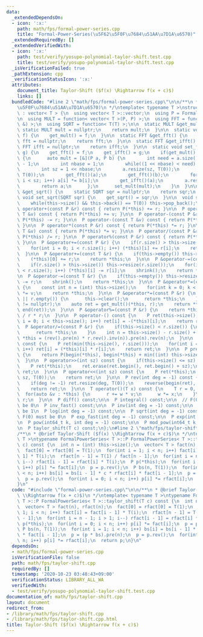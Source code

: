 ```yaml
---
data:
  _extendedDependsOn:
  - icon: ':x:'
    path: math/fps/formal-power-series.cpp
    title: "Formal-Power-Series(\u5F62\u5F0F\u7684\u51AA\u7D1A\u6570)"
  _extendedRequiredBy: []
  _extendedVerifiedWith:
  - icon: ':x:'
    path: test/verify/yosupo-polynomial-taylor-shift.test.cpp
    title: test/verify/yosupo-polynomial-taylor-shift.test.cpp
  _isVerificationFailed: true
  _pathExtension: cpp
  _verificationStatusIcon: ':x:'
  attributes:
    document_title: Taylor-Shift ($f(x) \Rightarrow f(x + c)$)
    links: []
  bundledCode: "#line 2 \"math/fps/formal-power-series.cpp\"\n\n/**\n * @brief Formal-Power-Series(\u5F62\
    \u5F0F\u7684\u51AA\u7D1A\u6570)\n */\ntemplate< typename T >\nstruct FormalPowerSeries\
    \ : vector< T > {\n  using vector< T >::vector;\n  using P = FormalPowerSeries;\n\
    \n  using MULT = function< vector< T >(P, P) >;\n  using FFT = function< void(P\
    \ &) >;\n  using SQRT = function< T(T) >;\n\n  static MULT &get_mult() {\n   \
    \ static MULT mult = nullptr;\n    return mult;\n  }\n\n  static void set_mult(MULT\
    \ f) {\n    get_mult() = f;\n  }\n\n  static FFT &get_fft() {\n    static FFT\
    \ fft = nullptr;\n    return fft;\n  }\n\n  static FFT &get_ifft() {\n    static\
    \ FFT ifft = nullptr;\n    return ifft;\n  }\n\n  static void set_fft(FFT f, FFT\
    \ g) {\n    get_fft() = f;\n    get_ifft() = g;\n    if(get_mult() == nullptr)\
    \ {\n      auto mult = [&](P a, P b) {\n        int need = a.size() + b.size()\
    \ - 1;\n        int nbase = 1;\n        while((1 << nbase) < need) nbase++;\n\
    \        int sz = 1 << nbase;\n        a.resize(sz, T(0));\n        b.resize(sz,\
    \ T(0));\n        get_fft()(a);\n        get_fft()(b);\n        for(int i = 0;\
    \ i < sz; i++) a[i] *= b[i];\n        get_ifft()(a);\n        a.resize(need);\n\
    \        return a;\n      };\n      set_mult(mult);\n    }\n  }\n\n  static SQRT\
    \ &get_sqrt() {\n    static SQRT sqr = nullptr;\n    return sqr;\n  }\n\n  static\
    \ void set_sqrt(SQRT sqr) {\n    get_sqrt() = sqr;\n  }\n\n  void shrink() {\n\
    \    while(this->size() && this->back() == T(0)) this->pop_back();\n  }\n\n  P\
    \ operator+(const P &r) const { return P(*this) += r; }\n\n  P operator+(const\
    \ T &v) const { return P(*this) += v; }\n\n  P operator-(const P &r) const { return\
    \ P(*this) -= r; }\n\n  P operator-(const T &v) const { return P(*this) -= v;\
    \ }\n\n  P operator*(const P &r) const { return P(*this) *= r; }\n\n  P operator*(const\
    \ T &v) const { return P(*this) *= v; }\n\n  P operator/(const P &r) const { return\
    \ P(*this) /= r; }\n\n  P operator%(const P &r) const { return P(*this) %= r;\
    \ }\n\n  P &operator+=(const P &r) {\n    if(r.size() > this->size()) this->resize(r.size());\n\
    \    for(int i = 0; i < r.size(); i++) (*this)[i] += r[i];\n    return *this;\n\
    \  }\n\n  P &operator+=(const T &r) {\n    if(this->empty()) this->resize(1);\n\
    \    (*this)[0] += r;\n    return *this;\n  }\n\n  P &operator-=(const P &r) {\n\
    \    if(r.size() > this->size()) this->resize(r.size());\n    for(int i = 0; i\
    \ < r.size(); i++) (*this)[i] -= r[i];\n    shrink();\n    return *this;\n  }\n\
    \n  P &operator-=(const T &r) {\n    if(this->empty()) this->resize(1);\n    (*this)[0]\
    \ -= r;\n    shrink();\n    return *this;\n  }\n\n  P &operator*=(const T &v)\
    \ {\n    const int n = (int) this->size();\n    for(int k = 0; k < n; k++) (*this)[k]\
    \ *= v;\n    return *this;\n  }\n\n  P &operator*=(const P &r) {\n    if(this->empty()\
    \ || r.empty()) {\n      this->clear();\n      return *this;\n    }\n    assert(get_mult()\
    \ != nullptr);\n    auto ret = get_mult()(*this, r);\n    return *this = P(begin(ret),\
    \ end(ret));\n  }\n\n  P &operator%=(const P &r) {\n    return *this -= *this\
    \ / r * r;\n  }\n\n  P operator-() const {\n    P ret(this->size());\n    for(int\
    \ i = 0; i < this->size(); i++) ret[i] = -(*this)[i];\n    return ret;\n  }\n\n\
    \  P &operator/=(const P &r) {\n    if(this->size() < r.size()) {\n      this->clear();\n\
    \      return *this;\n    }\n    int n = this->size() - r.size() + 1;\n    return\
    \ *this = (rev().pre(n) * r.rev().inv(n)).pre(n).rev(n);\n  }\n\n  P dot(P r)\
    \ const {\n    P ret(min(this->size(), r.size()));\n    for(int i = 0; i < ret.size();\
    \ i++) ret[i] = (*this)[i] * r[i];\n    return ret;\n  }\n\n  P pre(int sz) const\
    \ {\n    return P(begin(*this), begin(*this) + min((int) this->size(), sz));\n\
    \  }\n\n  P operator>>(int sz) const {\n    if(this->size() <= sz) return {};\n\
    \    P ret(*this);\n    ret.erase(ret.begin(), ret.begin() + sz);\n    return\
    \ ret;\n  }\n\n  P operator<<(int sz) const {\n    P ret(*this);\n    ret.insert(ret.begin(),\
    \ sz, T(0));\n    return ret;\n  }\n\n  P rev(int deg = -1) const {\n    P ret(*this);\n\
    \    if(deg != -1) ret.resize(deg, T(0));\n    reverse(begin(ret), end(ret));\n\
    \    return ret;\n  }\n\n  T operator()(T x) const {\n    T r = 0, w = 1;\n  \
    \  for(auto &v : *this) {\n      r += w * v;\n      w *= x;\n    }\n    return\
    \ r;\n  }\n\n  P diff() const;\n\n  P integral() const;\n\n  // F(0) must not\
    \ be 0\n  P inv_fast() const;\n\n  P inv(int deg = -1) const;\n\n  // F(0) must\
    \ be 1\n  P log(int deg = -1) const;\n\n  P sqrt(int deg = -1) const;\n\n  //\
    \ F(0) must be 0\n  P exp_fast(int deg = -1) const;\n\n  P exp(int deg = -1) const;\n\
    \n  P pow(int64_t k, int deg = -1) const;\n\n  P mod_pow(int64_t k, P g) const;\n\
    \n  P taylor_shift(T c) const;\n};\n#line 2 \"math/fps/taylor-shift.cpp\"\n\n\
    /**\n * @brief Taylor-Shift ($f(x) \\Rightarrow f(x + c)$)\n */\ntemplate< typename\
    \ T >\ntypename FormalPowerSeries< T >::P FormalPowerSeries< T >::taylor_shift(T\
    \ c) const {\n  int n = (int) this->size();\n  vector< T > fact(n), rfact(n);\n\
    \  fact[0] = rfact[0] = T(1);\n  for(int i = 1; i < n; i++) fact[i] = fact[i -\
    \ 1] * T(i);\n  rfact[n - 1] = T(1) / fact[n - 1];\n  for(int i = n - 1; i > 1;\
    \ i--) rfact[i - 1] = rfact[i] * T(i);\n  P p(*this);\n  for(int i = 0; i < n;\
    \ i++) p[i] *= fact[i];\n  p = p.rev();\n  P bs(n, T(1));\n  for(int i = 1; i\
    \ < n; i++) bs[i] = bs[i - 1] * c * rfact[i] * fact[i - 1];\n  p = (p * bs).pre(n);\n\
    \  p = p.rev();\n  for(int i = 0; i < n; i++) p[i] *= rfact[i];\n  return p;\n\
    }\n"
  code: "#include \"formal-power-series.cpp\"\n\n/**\n * @brief Taylor-Shift ($f(x)\
    \ \\Rightarrow f(x + c)$)\n */\ntemplate< typename T >\ntypename FormalPowerSeries<\
    \ T >::P FormalPowerSeries< T >::taylor_shift(T c) const {\n  int n = (int) this->size();\n\
    \  vector< T > fact(n), rfact(n);\n  fact[0] = rfact[0] = T(1);\n  for(int i =\
    \ 1; i < n; i++) fact[i] = fact[i - 1] * T(i);\n  rfact[n - 1] = T(1) / fact[n\
    \ - 1];\n  for(int i = n - 1; i > 1; i--) rfact[i - 1] = rfact[i] * T(i);\n  P\
    \ p(*this);\n  for(int i = 0; i < n; i++) p[i] *= fact[i];\n  p = p.rev();\n \
    \ P bs(n, T(1));\n  for(int i = 1; i < n; i++) bs[i] = bs[i - 1] * c * rfact[i]\
    \ * fact[i - 1];\n  p = (p * bs).pre(n);\n  p = p.rev();\n  for(int i = 0; i <\
    \ n; i++) p[i] *= rfact[i];\n  return p;\n}\n"
  dependsOn:
  - math/fps/formal-power-series.cpp
  isVerificationFile: false
  path: math/fps/taylor-shift.cpp
  requiredBy: []
  timestamp: '2020-10-23 03:48:43+09:00'
  verificationStatus: LIBRARY_ALL_WA
  verifiedWith:
  - test/verify/yosupo-polynomial-taylor-shift.test.cpp
documentation_of: math/fps/taylor-shift.cpp
layout: document
redirect_from:
- /library/math/fps/taylor-shift.cpp
- /library/math/fps/taylor-shift.cpp.html
title: Taylor-Shift ($f(x) \Rightarrow f(x + c)$)
---
```

